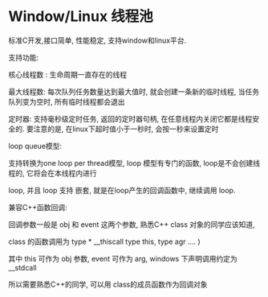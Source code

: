 # Window/Linux 线程池

标准C开发,接口简单, 性能稳定, 支持window和linux平台. 

支持功能: 

核心线程数 : 生命周期一直存在的线程

最大线程数:  每次队列任务数量达到最大值时, 就会创建一条新的临时线程, 当任务队列变为空时, 所有临时线程都会退出

定时器: 支持毫秒级定时任务,  返回的定时器句柄, 在任意线程内关闭它都是线程安全的. 要注意的是, 在linux下超时值小于一秒时, 会按一秒来设置定时



loop queue模型:

支持转换为one loop per thread模型,  loop 模型有专门的函数,  loop是不会创建线程的, 它将会在本线程内进行

loop, 并且 loop 支持 嵌套, 就是在loop产生的回调函数中, 继续调用 loop.



兼容C++函数回调:

回调参数一般是 obj 和 event 这两个参数, 熟悉C++ class 对象的同学应该知道, 

class 的函数调用为 type * __thiscall type  this, type agr .... )

其中 this 可作为 obj 参数, event 可作为 arg, windows 下声明调用约定为 __stdcall

所以需要熟悉C++的同学, 可以用 class的成员函数作为回调对象

